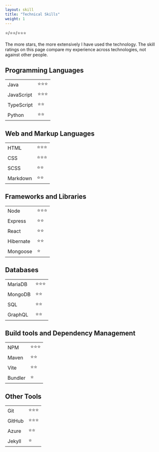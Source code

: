```yaml
---
layout: skill
title: "Technical Skills"
weight: 1
---
```


⭐/⭐⭐/⭐⭐⭐
<p class="margin-on-bottom">The more stars, the more extensively I have used the technology. The skill ratings on this page compare my experience across technologies, not against other people.</p>

<h2>Programming Languages</h2>
<table class="skill-table">
    <tr><td>Java</td><td>⭐⭐⭐</td></tr>
    <tr><td>JavaScript</td><td>⭐⭐⭐</td></tr>
    <tr><td>TypeScript</td><td>⭐⭐</td></tr>
    <tr><td>Python</td><td>⭐⭐</td></tr>
</table>

<h2>Web and Markup Languages</h2>
<table class="skill-table">
    <tr><td>HTML</td><td>⭐⭐⭐</td></tr>
    <tr><td>CSS</td><td>⭐⭐⭐</td></tr>
    <tr><td>SCSS</td><td>⭐⭐</td></tr>
    <tr><td>Markdown</td><td>⭐⭐</td></tr>
</table>

<h2>Frameworks and Libraries</h2>
<table class="skill-table">
    <tr><td>Node</td><td>⭐⭐⭐</td></tr>
    <tr><td>Express</td><td>⭐⭐</td></tr>
    <tr><td>React</td><td>⭐⭐</td></tr>
    <tr><td>Hibernate</td><td>⭐⭐</td></tr>
    <tr><td>Mongoose</td><td>⭐</td></tr>
</table>

<h2>Databases</h2>
<table class="skill-table">
    <tr><td>MariaDB</td><td>⭐⭐⭐</td></tr>
    <tr><td>MongoDB</td><td>⭐⭐</td></tr>
    <tr><td>SQL</td><td>⭐⭐</td></tr>
    <tr><td>GraphQL</td><td>⭐⭐</td></tr>
</table>

<h2>Build tools and Dependency Management</h2>
<table class="skill-table">
    <tr><td>NPM</td><td>⭐⭐⭐</td></tr>
    <tr><td>Maven</td><td>⭐⭐</td></tr>
    <tr><td>Vite</td><td>⭐⭐</td></tr>
    <tr><td>Bundler</td><td>⭐</td></tr>
</table>

<h2>Other Tools</h2>
<table class="skill-table">
    <tr><td>Git</td><td>⭐⭐⭐</td></tr>
    <tr><td>GitHub</td><td>⭐⭐⭐</td></tr>
    <tr><td>Azure</td><td>⭐⭐</td></tr>
    <tr><td>Jekyll</td><td>⭐</td></tr>
</table>

<p class="margin-on-top"></p>
